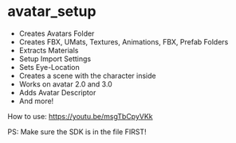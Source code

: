 # avatar_setup
- Creates Avatars Folder
- Creates FBX, UMats, Textures, Animations, FBX, Prefab Folders
- Extracts Materials
- Setup Import Settings
- Sets Eye-Location
- Creates a scene with the character inside
- Works on avatar 2.0 and 3.0
- Adds Avatar Descriptor
- And more!

How to use: https://youtu.be/msgTbCpyVKk

PS: Make sure the SDK is in the file FIRST!
